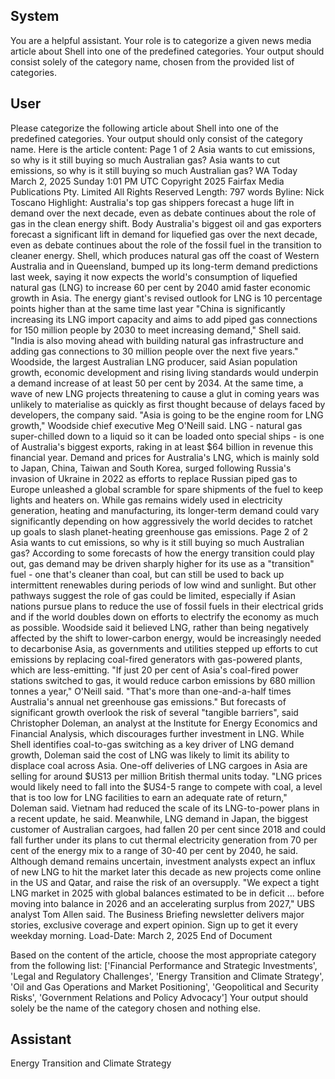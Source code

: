 ## System

You are a helpful assistant. Your role is to categorize a given news media article about Shell into one of the predefined categories. Your output should consist solely of the category name, chosen from the provided list of categories.

## User


Please categorize the following article about Shell into one of the predefined categories. 
Your output should only consist of the category name.
Here is the article content: Page 1 of 2
Asia wants to cut emissions, so why is it still buying so much Australian gas?
Asia wants to cut emissions, so why is it still buying so much Australian 
gas?
WA Today
March 2, 2025 Sunday 1:01 PM UTC
Copyright 2025 Fairfax Media Publications Pty. Limited All Rights Reserved
Length: 797 words
Byline: Nick Toscano
Highlight: Australia's top gas shippers forecast a huge lift in demand over the next decade, even as debate 
continues about the role of gas in the clean energy shift.
Body
Australia's biggest oil and gas exporters forecast a significant lift in demand for liquefied gas over the next decade, 
even as debate continues about the role of the fossil fuel in the transition to cleaner energy.
Shell, which produces natural gas off the coast of Western Australia and in Queensland, bumped up its long-term 
demand predictions last week, saying it now expects the world's consumption of liquefied natural gas (LNG) to 
increase 60 per cent by 2040 amid faster economic growth in Asia.
The energy giant's revised outlook for LNG is 10 percentage points higher than at the same time last year
"China is significantly increasing its LNG import capacity and aims to add piped gas connections for 150 million 
people by 2030 to meet increasing demand," Shell said. "India is also moving ahead with building natural gas 
infrastructure and adding gas connections to 30 million people over the next five years."
Woodside, the largest Australian LNG producer, said Asian population growth, economic development and rising 
living standards would underpin a demand increase of at least 50 per cent by 2034. At the same time, a wave of 
new LNG projects threatening to cause a glut in coming years was unlikely to materialise as quickly as first thought 
because of delays faced by developers, the company said.
"Asia is going to be the engine room for LNG growth," Woodside chief executive Meg O'Neill said.
LNG - natural gas super-chilled down to a liquid so it can be loaded onto special ships - is one of Australia's biggest 
exports, raking in at least $64 billion in revenue this financial year. Demand and prices for Australia's LNG, which is 
mainly sold to Japan, China, Taiwan and South Korea, surged following Russia's invasion of Ukraine in 2022 as 
efforts to replace Russian piped gas to Europe unleashed a global scramble for spare shipments of the fuel to keep 
lights and heaters on.
While gas remains widely used in electricity generation, heating and manufacturing, its longer-term demand could 
vary significantly depending on how aggressively the world decides to ratchet up goals to slash planet-heating 
greenhouse gas emissions.
Page 2 of 2
Asia wants to cut emissions, so why is it still buying so much Australian gas?
According to some forecasts of how the energy transition could play out, gas demand may be driven sharply higher 
for its use as a "transition" fuel - one that's cleaner than coal, but can still be used to back up intermittent 
renewables during periods of low wind and sunlight.
But other pathways suggest the role of gas could be limited, especially if Asian nations pursue plans to reduce the 
use of fossil fuels in their electrical grids and if the world doubles down on efforts to electrify the economy as much 
as possible.
Woodside said it believed LNG, rather than being negatively affected by the shift to lower-carbon energy, would be 
increasingly needed to decarbonise Asia, as governments and utilities stepped up efforts to cut emissions by 
replacing coal-fired generators with gas-powered plants, which are less-emitting.
"If just 20 per cent of Asia's coal-fired power stations switched to gas, it would reduce carbon emissions by 680 
million tonnes a year," O'Neill said. "That's more than one-and-a-half times Australia's annual net greenhouse gas 
emissions."
But forecasts of significant growth overlook the risk of several "tangible barriers", said Christopher Doleman, an 
analyst at the Institute for Energy Economics and Financial Analysis, which discourages further investment in LNG.
While Shell identifies coal-to-gas switching as a key driver of LNG demand growth, Doleman said the cost of LNG 
was likely to limit its ability to displace coal across Asia. One-off deliveries of LNG cargoes in Asia are selling for 
around $US13 per million British thermal units today.
"LNG prices would likely need to fall into the $US4-5 range to compete with coal, a level that is too low for LNG 
facilities to earn an adequate rate of return," Doleman said.
Vietnam had reduced the scale of its LNG-to-power plans in a recent update, he said. Meanwhile, LNG demand in 
Japan, the biggest customer of Australian cargoes, had fallen 20 per cent since 2018 and could fall further under its 
plans to cut thermal electricity generation from 70 per cent of the energy mix to a range of 30-40 per cent by 2040, 
he said.
Although demand remains uncertain, investment analysts expect an influx of new LNG to hit the market later this 
decade as new projects come online in the US and Qatar, and raise the risk of an oversupply.
"We expect a tight LNG market in 2025 with global balances estimated to be in deficit ... before moving into balance 
in 2026 and an accelerating surplus from 2027," UBS analyst Tom Allen said.
The Business Briefing newsletter delivers major stories, exclusive coverage and expert opinion. Sign up to 
get it every weekday morning.
Load-Date: March 2, 2025
End of Document

Based on the content of the article, choose the most appropriate category from the following list: ['Financial Performance and Strategic Investments', 'Legal and Regulatory Challenges', 'Energy Transition and Climate Strategy', 'Oil and Gas Operations and Market Positioning', 'Geopolitical and Security Risks', 'Government Relations and Policy Advocacy']
Your output should solely be the name of the category chosen and nothing else.
            

## Assistant

Energy Transition and Climate Strategy

